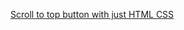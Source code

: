 [Scroll to top button with just HTML CSS](https://dev.to/atulcodex/scroll-to-top-button-with-just-html-css-1c2)

